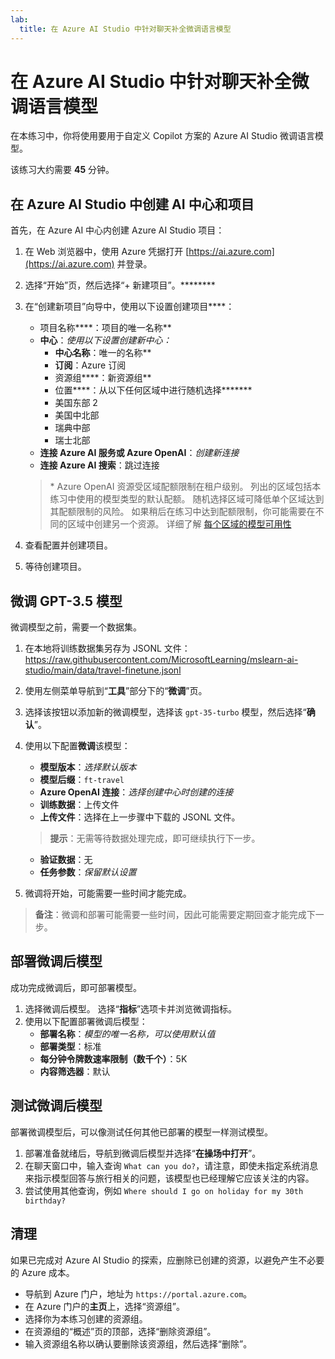 ```yaml
---
lab:
  title: 在 Azure AI Studio 中针对聊天补全微调语言模型
---
```


# 在 Azure AI Studio 中针对聊天补全微调语言模型

在本练习中，你将使用要用于自定义 Copilot 方案的 Azure AI Studio 微调语言模型。

该练习大约需要 **45** 分钟。

## 在 Azure AI Studio 中创建 AI 中心和项目

首先，在 Azure AI 中心内创建 Azure AI Studio 项目：

1. 在 Web 浏览器中，使用 Azure 凭据打开 [https://ai.azure.com](https://ai.azure.com) 并登录。
1. 选择“开始”页，然后选择“+ 新建项目”。********
1. 在“创建新项目”向导中，使用以下设置创建项目****：
    - 项目名称****：项目的唯一名称**
    - **中心**：*使用以下设置创建新中心：*
        - **中心名称**：唯一的名称**
        - **订阅**：Azure 订阅
        - 资源组****：新资源组**
        - 位置****：从以下任何区域中进行随机选择******\*
        - 美国东部 2
        - 美国中北部
        - 瑞典中部
        - 瑞士北部
    - **连接 Azure AI 服务或 Azure OpenAI**：*创建新连接*
    - **连接 Azure AI 搜索**：跳过连接

    > \* Azure OpenAI 资源受区域配额限制在租户级别。 列出的区域包括本练习中使用的模型类型的默认配额。 随机选择区域可降低单个区域达到其配额限制的风险。 如果稍后在练习中达到配额限制，你可能需要在不同的区域中创建另一个资源。 详细了解 [每个区域的模型可用性](https://learn.microsoft.com/en-us/azure/ai-studio/concepts/fine-tuning-overview#azure-openai-models)

1. 查看配置并创建项目。
1. 等待创建项目。

## 微调 GPT-3.5 模型

微调模型之前，需要一个数据集。

1. 在本地将训练数据集另存为 JSONL 文件：https://raw.githubusercontent.com/MicrosoftLearning/mslearn-ai-studio/main/data/travel-finetune.jsonl
1. 使用左侧菜单导航到“**工具**”部分下的“**微调**”页。
1. 选择该按钮以添加新的微调模型，选择该 `gpt-35-turbo` 模型，然后选择“**确认**”。
1. 使用以下配置**微调**该模型：
    - **模型版本**：*选择默认版本*
    - **模型后缀**：`ft-travel`
    - **Azure OpenAI 连接**：*选择创建中心时创建的连接*
    - **训练数据**：上传文件
    - **上传文件**：选择在上一步骤中下载的 JSONL 文件。

    > **提示**：无需等待数据处理完成，即可继续执行下一步。

    - **验证数据**：无
    - **任务参数**：*保留默认设置*
1. 微调将开始，可能需要一些时间才能完成。

> **备注**：微调和部署可能需要一些时间，因此可能需要定期回查才能完成下一步。

## 部署微调后模型

成功完成微调后，即可部署模型。

1. 选择微调后模型。 选择“**指标**”选项卡并浏览微调指标。
1. 使用以下配置部署微调后模型：
    - **部署名称**：*模型的唯一名称，可以使用默认值*
    - **部署类型**：标准
    - **每分钟令牌数速率限制（数千个）**：5K
    - **内容筛选器**：默认

## 测试微调后模型

部署微调模型后，可以像测试任何其他已部署的模型一样测试模型。

1. 部署准备就绪后，导航到微调后模型并选择“**在操场中打开**”。
1. 在聊天窗口中，输入查询 `What can you do?`，请注意，即使未指定系统消息来指示模型回答与旅行相关的问题，该模型也已经理解它应该关注的内容。
1. 尝试使用其他查询，例如 `Where should I go on holiday for my 30th birthday?`

## 清理

如果已完成对 Azure AI Studio 的探索，应删除已创建的资源，以避免产生不必要的 Azure 成本。

- 导航到 Azure 门户，地址为 `https://portal.azure.com`[](https://portal.azure.com)。
- 在 Azure 门户的**主页**上，选择“资源组”。
- 选择你为本练习创建的资源组。
- 在资源组的“概述”页的顶部，选择“删除资源组”。
- 输入资源组名称以确认要删除该资源组，然后选择“删除”。
